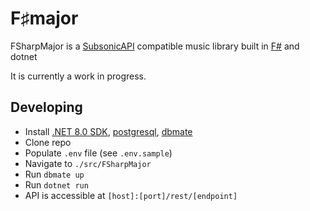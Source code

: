 ﻿# F♯major

FSharpMajor is a [SubsonicAPI](https://www.subsonic.org/pages/api.jsp) compatible music library built in [F#](https://fsharp.org/) and dotnet

It is currently a work in progress.

## Developing
- Install [.NET 8.0 SDK](https://dotnet.microsoft.com/en-us/download/dotnet/8.0), [postgresql](https://www.postgresql.org/), [dbmate](https://github.com/amacneil/dbmate)
- Clone repo
- Populate `.env` file (see `.env.sample`)
- Navigate to `./src/FSharpMajor`
- Run `dbmate up`
- Run `dotnet run`
- API is accessible at `[host]:[port]/rest/[endpoint]`